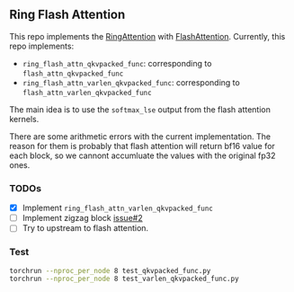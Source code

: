## Ring Flash Attention

This repo implements the [RingAttention](https://github.com/lhao499/RingAttention) with [FlashAttention](https://github.com/Dao-AILab/flash-attention). Currently, this repo implements:

- `ring_flash_attn_qkvpacked_func`: corresponding to `flash_attn_qkvpacked_func`
-  `ring_flash_attn_varlen_qkvpacked_func`: corresponding to `flash_attn_varlen_qkvpacked_func`

The main idea is to use the `softmax_lse` output from the flash attention kernels.

There are some arithmetic errors with the current implementation. The reason for them is probably that flash attention will return bf16 value for each block, so we cannont accumluate the values with the original fp32 ones.

### TODOs

- [x] Implement `ring_flash_attn_varlen_qkvpacked_func`
- [ ] Implement zigzag block [issue#2](https://github.com/zhuzilin/ring-flash-attention/issues/2)
- [ ] Try to upstream to flash attention.

### Test

```bash
torchrun --nproc_per_node 8 test_qkvpacked_func.py
torchrun --nproc_per_node 8 test_varlen_qkvpacked_func.py
```
